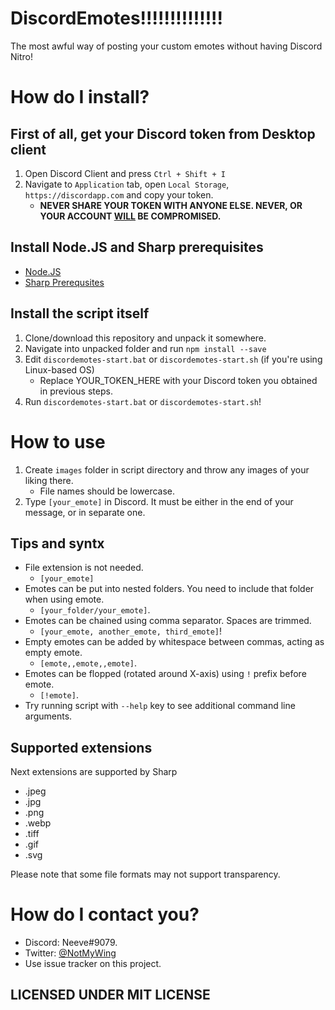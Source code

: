 # DiscordEmotes!!!!!!!!!!!!!!
The most awful way of posting your custom emotes without having Discord Nitro!

# How do I install?

## First of all, get your Discord token from Desktop client
1. Open Discord Client and press `Ctrl + Shift + I`
2. Navigate to `Application` tab, open `Local Storage`, `https://discordapp.com` and copy your token.
    * **NEVER SHARE YOUR TOKEN WITH ANYONE ELSE. NEVER, OR YOUR ACCOUNT <u>WILL</u> BE COMPROMISED.**

## Install Node.JS and Sharp prerequisites

* [Node.JS](https://nodejs.org/en/download/)
* [Sharp Prerequsites](http://sharp.dimens.io/en/stable/install/)

## Install the script itself

1. Clone/download this repository and unpack it somewhere.
2. Navigate into unpacked folder and run `npm install --save`
3. Edit `discordemotes-start.bat` or `discordemotes-start.sh` (if you're using Linux-based OS)
     * Replace YOUR_TOKEN_HERE with your Discord token you obtained in previous steps.
4. Run `discordemotes-start.bat` or `discordemotes-start.sh`!

# How to use

1. Create `images` folder in script directory and throw any images of your liking there.
     * File names should be lowercase.
2. Type `[your_emote]` in Discord. It must be either in the end of your message, or in separate one.

## Tips and syntx

* File extension is not needed.
  * `[your_emote]`
* Emotes can be put into nested folders. You need to include that folder when using emote.
  * `[your_folder/your_emote]`.
* Emotes can be chained using comma separator. Spaces are trimmed.
  * `[your_emote, another_emote, third_emote]`!
* Empty emotes can be added by whitespace between commas, acting as empty emote.
  * `[emote,,emote,,emote]`.
* Emotes can be flopped (rotated around X-axis) using `!` prefix before emote. 
  * `[!emote]`.
* Try running script with `--help` key to see additional command line arguments.

## Supported extensions
Next extensions are supported by Sharp
- .jpeg
- .jpg
- .png
- .webp
- .tiff
- .gif
- .svg

Please note that some file formats may not support transparency.

# How do I contact you?
* Discord: Neeve#9079.
* Twitter: [@NotMyWing](https://twitter.com/NotMyWing)
* Use issue tracker on this project.
   
 ## LICENSED UNDER MIT LICENSE
